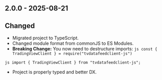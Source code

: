 ## 2.0.0 - 2025-08-21

## Changed

- Migrated project to TypeScript.
- Changed module format from commonJS to ES Modules.
- **Breaking Change:** You now need to destructure imports: `js const { TradingViewClient } = require("tvdatafeedclient-js")`

`js import { TradingViewClient } from "tvdatafeedclient-js";`

- Project is properly typed and better DX.
